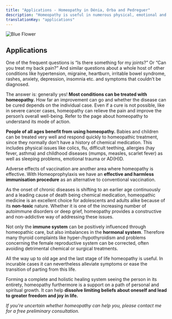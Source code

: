 ```yaml
---
title: "Applications - Homeopathy in Dénia, Orba and Pedreguer"
description: "Homeopathy is useful in numerous physical, emotional and stress-related situations"
translationKey: "applications"
---
```


![Blue Flower](/images/yellow_flower.jpg)

## Applications

One of the frequent questions is “Is there something for my joints?” Or “Can you treat my back pain?” And similar questions about a whole host of other conditions like hypertension, migraine, heartburn, irritable bowel syndrome, rashes, anxiety, depression, insomnia etc. and symptoms that couldn’t be diagnosed.

The answer is: generally yes! **Most conditions can be treated with homeopathy.** How far an improvement can go and whether the disease can be cured depends on the individual case. Even if a cure is not possible, like in severe cancer cases, homeopathy can relieve the pain and improve the person’s overall well-being. Refer to the page about homeopathy to understand its mode of action.

**People of all ages benefit from using homeopathy.** Babies and children can be treated very well and respond quickly to homeopathic treatment, since they normally don’t have a history of chemical medication. This includes physical issues like colics, flu, difficult teething, allergies (hay fever, asthma) and childhood diseases (mumps, measles, scarlet fever) as well as sleeping problems, emotional trauma or AD(H)D.

Adverse effects of vaccination are another area where homeopathy is effective. With Homeoprophylaxis we have an **effective and harmless immunisation procedure** as an alternative to conventional vaccination.

As the onset of chronic diseases is shifting to an earlier age continuously and a leading cause of death being chemical medication, homeopathic medicine is an excellent choice for adolescents and adults alike because of its **non-toxic** nature. Whether it is one of the increasing number of autoimmune disorders or deep grief, homeopathy provides a constructive and non-addictive way of addressing these issues.

Not only the **immune system** can be positively influenced through homeopathic care, but also imbalances in the **hormonal system**. Therefore many thyroid complaints like hyper-/hypothyroidism and problems concerning the female reproductive system can be corrected, often avoiding detrimental chemical or surgical treatments.

All the way up to old age and the last stage of life homeopathy is useful. In incurable cases it can nevertheless alleviate symptoms or ease the transition of parting from this life.

Forming a complete and holistic healing system seeing the person in its entirety, homeopathy furthermore is a support on a path of personal and spiritual growth. It can help **dissolve limiting beliefs about oneself and lead to greater freedom and joy in life.**

_If you're uncertain whether homeopathy can help you, please contact me for a free preliminary consultation._
